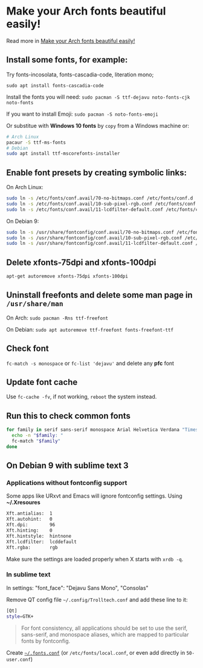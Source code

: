 # Make your Arch fonts beautiful easily!

Read more in [Make your Arch fonts beautiful easily!](https://www.reddit.com/r/archlinux/comments/5r5ep8/make_your_arch_fonts_beautiful_easily/)

## Install some fonts, for example:

Try fonts-incosolata, fonts-cascadia-code, literation mono;

```
sudo apt install fonts-cascadia-code
```

Install the fonts you will need: `sudo pacman -S ttf-dejavu noto-fonts-cjk noto-fonts`

If you want to install Emoji: `sudo pacman -S noto-fonts-emoji`

Or substitue with **Windows 10 fonts** by `copy` from a Windows machine or:
```bash
# Arch Linux
pacaur -S ttf-ms-fonts
# Debian
sudo apt install ttf-mscorefonts-installer
```

## Enable font presets by creating symbolic links:

On Arch Linux:

```bash
sudo ln -s /etc/fonts/conf.avail/70-no-bitmaps.conf /etc/fonts/conf.d
sudo ln -s /etc/fonts/conf.avail/10-sub-pixel-rgb.conf /etc/fonts/conf.d
sudo ln -s /etc/fonts/conf.avail/11-lcdfilter-default.conf /etc/fonts/conf.d
```

On Debian 9:

```bash
sudo ln -s /usr/share/fontconfig/conf.avail/70-no-bitmaps.conf /etc/fonts/conf.d
sudo ln -s /usr/share/fontconfig/conf.avail/10-sub-pixel-rgb.conf /etc/fonts/conf.d
sudo ln -s /usr/share/fontconfig/conf.avail/11-lcdfilter-default.conf /etc/fonts/conf.d
```

## Delete xfonts-75dpi and xfonts-100dpi

```bash
apt-get autoremove xfonts-75dpi xfonts-100dpi
```

## Uninstall freefonts and delete some man page in `/usr/share/man`

On Arch: `sudo pacman -Rns ttf-freefont`

On Debian: `sudo apt autoremove ttf-freefont fonts-freefont-ttf`

## Check font

`fc-match -s monospace` or `fc-list 'dejavu'` and delete any **pfc** font

## Update font cache

Use `fc-cache -fv`, if not working, `reboot` the system instead.

## Run this to check common fonts

```bash
for family in serif sans-serif monospace Arial Helvetica Verdana "Times New Roman" "Courier New"; do
  echo -n "$family: "
  fc-match "$family"
done
```

## On Debian 9 with sublime text 3

### Applications without fontconfig support

Some apps like URxvt and Emacs will ignore fontconfig settings. Using **~/.Xresoures**
```bash
Xft.antialias:  1
Xft.autohint:   0
Xft.dpi:        96
Xft.hinting:    0
Xft.hintstyle:  hintnone
Xft.lcdfilter:  lcddefault
Xft.rgba:       rgb
```

Make sure the settings are loaded properly when X starts with `xrdb -q`.

### In sublime text

In settings: "font_face": "Dejavu Sans Mono", "Consolas"

Remove QT config file `~/.config/Trolltech.conf` and add these line to it:

```bash
[Qt]
style=GTK+
```

> For font consistency, all applications should be set to use the serif, sans-serif,
> and monospace aliases, which are mapped to particular fonts by fontconfig.

Create [`~/.fonts.conf`](../config.d/fonts.conf) (or `/etc/fonts/local.conf`, or even add directly in `50-user.conf`)
